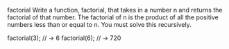 factorial
Write a function, factorial, that takes in a number n and returns the factorial of that number. The factorial of n is the product of all the positive numbers less than or equal to n. You must solve this recursively.

factorial(3); // -> 6
factorial(6); // -> 720
